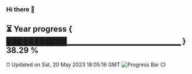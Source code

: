 ### Hi there 👋
⏳ Year progress { ███████████▁▁▁▁▁▁▁▁▁▁▁▁▁▁▁▁▁▁▁ } 38.29 %
---
⏰ Updated on Sat, 20 May 2023 18:05:16 GMT
![Progress Bar CI](https://github.com/Moyi321/Moyi321/workflows/Progress%20Bar%20CI/badge.svg)
